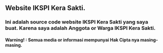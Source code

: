 ## Website IKSPI Kera Sakti.

### Ini adalah source code website IKSPI Kera Sakti yang saya buat. Karena saya adalah Anggota or Warga IKSPI Kera Sakti.

#### Warning! : Semua media or informasi mempunyai Hak Cipta nya masing-masing.
